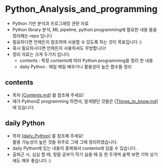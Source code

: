 # Python_Analysis_and_programming
- Python 기반 분석과 프로그래밍 관련 자료
- Python library 분석, ML pipeline, python programming에 필요한 내용 들을 정리해논 repo 입니다
- 필요하다면 언제든지 참조하여 사용할 수 있도록 하는 것이 목표입니다 :)
- 혹시 필요하시다면 언제든지 사용하셔도 무방합니다!
- 정리 자료는 크게 두가지 입니다.
  - contents  : 특정 contents에 따라 Python programming을 정리 한 내용  
  - daily Python : 매일 매일 배우거나 활용성이 높은 함수들 정리  

## contents
- 목차 [[Contents.md]](hhttps://github.com/koni114/Python_Analysis_and_programming/blob/main/Contents.md) 를 참조해 주세요!
- 제가 Python로 programming 하면서, 알게됐던 것들은 [[Things_to_know.md]](https://github.com/koni114/Python_Analysis_and_programming/blob/main/Things_to_know.md) 에 있습니다.

## daily Python
- 목차 [[daily_Python]](https://github.com/koni114/Python_Analysis_and_programming/blob/main/Daily_Python.md) 를 참조해 주세요!  
  활용 가능성이 높은 것들 위주로 그때 그때 정리하였습니다.
- daily Python에 있는 내용이 중복돼서 contents에 있을 수 있습니다.
- 출퇴근 시, 심심 할 때, 정말 공부가 하기 싫을 때 등 한 두개씩 슬쩍 보면 기억 상기에도 매우 좋습니다 :)
